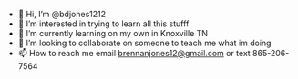 - 👋 Hi, I’m @bdjones1212
- 👀 I’m interested in trying to learn all this stufff
- 🌱 I’m currently learning on my own in Knoxville TN
- 💞️ I’m looking to collaborate on someone to teach me what im doing
- 📫 How to reach me email brennanjones12@gmail.com or text 865-206-7564

<!---
bdjones1212/bdjones1212 is a ✨ special ✨ repository because its `README.md` (this file) appears on your GitHub profile.
You can click the Preview link to take a look at your changes.
--->

